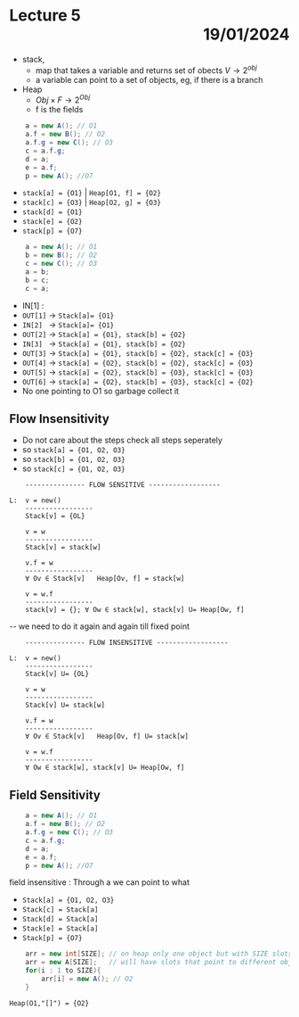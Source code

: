 # Lecture 5 <div style="text-align:right"> 19/01/2024 </div>

- stack,    
    * map that takes a variable and returns set of obects $V \rightarrow 2^{obj}$
    * a variable can point to a set of objects, eg, if there is a branch
- Heap  
    * $Obj \times F \rightarrow 2^{Obj}$  
    * f is the fields
    
```java
    a = new A(); // O1
    a.f = new B(); // O2
    a.f.g = new C(); // O3
    c = a.f.g;
    d = a;
    e = a.f;
    p = new A(); //O7
```

- `stack[a] = {O1}` | `Heap[O1, f] = {O2}`
- `stack[c] = {O3}` | `Heap[O2, g] = {O3}`
- `stack[d] = {O1}`
- `stack[e] = {O2}`
- `stack[p] = {O7}`

```java
    a = new A(); // O1
    b = new B(); // O2
    c = new C(); // O3
    a = b;
    b = c;
    c = a;
```

- IN[1] : 
- `OUT[1]` → `Stack[a]= {O1}`
- `IN[2] ` → `Stack[a]= {O1}`
- `OUT[2]` → `Stack[a] = {O1}, stack[b] = {O2}`
- `IN[3] ` → `Stack[a] = {O1}, stack[b] = {O2}`
- `OUT[3]` → `Stack[a] = {O1}, stack[b] = {O2}, stack[c] = {O3}`
- `OUT[4]` → `stack[a] = {O2}, stack[b] = {O2}, stack[c] = {O3}`
- `OUT[5]` → `stack[a] = {O2}, stack[b] = {O3}, stack[c] = {O3}`
- `OUT[6]` → `stack[a] = {O2}, stack[b] = {O3}, stack[c] = {O2}`
- No one pointing to O1 so garbage collect it

## Flow Insensitivity 
- Do not care about the steps check all steps seperately 
- so `stack[a] = {O1, O2, O3}`
- so `stack[b] = {O1, O2, O3}`
- so `stack[c] = {O1, O2, O3}`

```
    --------------- FLOW SENSITIVE ------------------

L:  v = new()
    -----------------
    Stack[v] = {OL}

    v = w
    -----------------
    Stack[v] = stack[w]

    v.f = w
    -----------------
    ∀ Ov ∈ Stack[v]   Heap[Ov, f] = stack[w]

    v = w.f
    -----------------
    stack[v] = {}; ∀ Ow ∈ stack[w], stack[v] U= Heap[Ow, f]
```

-- we need to do it again and again till fixed point

```
    --------------- FLOW INSENSITIVE ------------------

L:  v = new()
    -----------------
    Stack[v] U= {OL}

    v = w
    -----------------
    Stack[v] U= stack[w]

    v.f = w
    -----------------
    ∀ Ov ∈ Stack[v]   Heap[Ov, f] U= stack[w]

    v = w.f
    -----------------
    ∀ Ow ∈ stack[w], stack[v] U= Heap[Ow, f]
```

## Field Sensitivity

```java
    a = new A(); // O1
    a.f = new B(); // O2
    a.f.g = new C(); // O3
    c = a.f.g;
    d = a;
    e = a.f;
    p = new A(); //O7
```

field insensitive : Through a we can point to what
- `Stack[a] = {O1, O2, O3}`
- `Stack[c] = Stack[a]`
- `Stack[d] = Stack[a]`
- `Stack[e] = Stack[a]`
- `Stack[p] = {O7}`

```java
    arr = new int[SIZE]; // on heap only one object but with SIZE slots
    arr = new A[SIZE];   // will have slots that point to different objects
    for(i : 1 to SIZE){
        arr[i] = new A(); // O2
    }
```

`Heap(O1,"[]") = {O2}`

